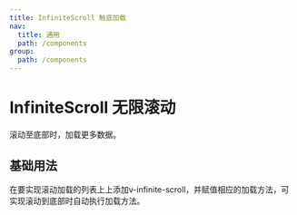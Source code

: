 ```yaml
---
title: InfiniteScroll 触底加载
nav:
  title: 通用
  path: /components
group:
  path: /components
---
```


# InfiniteScroll 无限滚动

滚动至底部时，加载更多数据。


## 基础用法

在要实现滚动加载的列表上上添加v-infinite-scroll，并赋值相应的加载方法，可实现滚动到底部时自动执行加载方法。
<code src="./demo/index1.tsx" />

<!-- ## 禁用加载

<code src="./demo/index2.tsx" /> -->

<!-- ## 整页加载

页面数据加载时显示。

<code src="./demo/index3.tsx" /> -->

<API></API>
